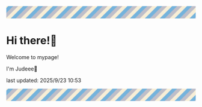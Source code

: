 <!-- Header image -->
<img src="./pokemon/pokemon_6.png" width="1000">

# Hi there!👋

Welcome to mypage!

I'm Judeee🐷

last updated: 2025/9/23 10:53

<!-- Footer image -->
<img src="./pokemon/pokemon_6.png" width="1000">
